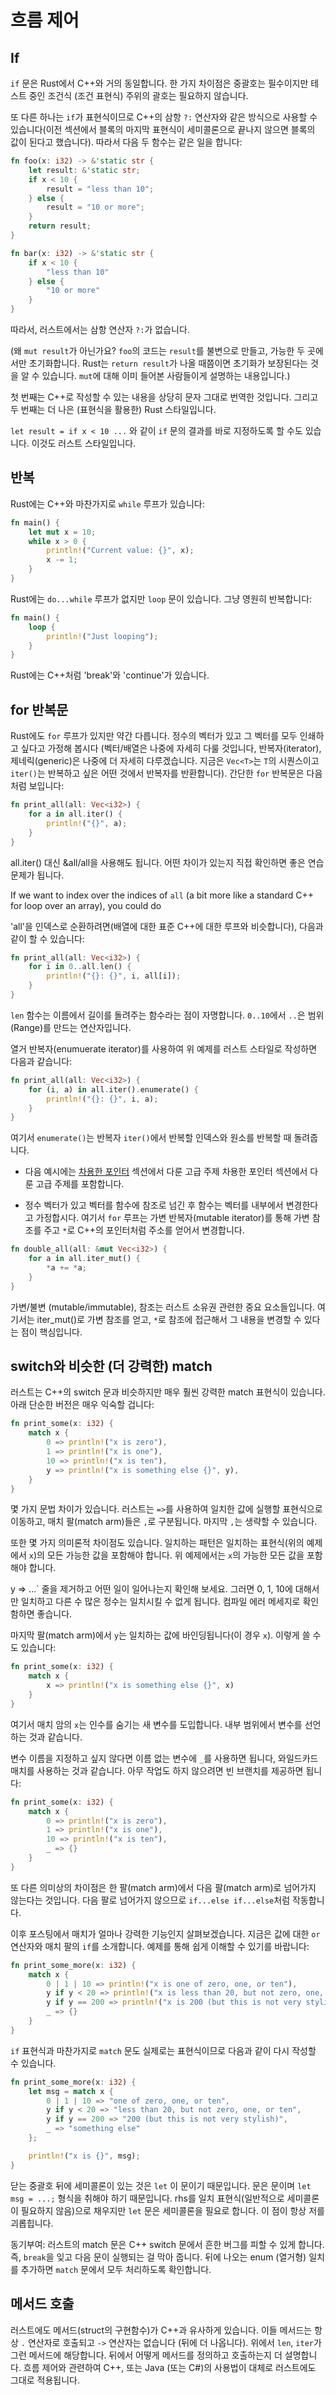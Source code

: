 # 흐름 제어

## If

`if` 문은 Rust에서 C++와 거의 동일합니다. 한 가지 차이점은 중괄호는 필수이지만 테스트 
중인 조건식 (조건 표현식) 주위의 괄호는 필요하지 않습니다.

또 다른 하나는 `if`가 표현식이므로 C++의 삼항 `?:` 연산자와 같은 방식으로 사용할 수 
있습니다(이전 섹션에서 블록의 마지막 표현식이 세미콜론으로 끝나지 않으면 블록의 값이 
된다고 했습니다). 따라서 다음 두 함수는 같은 일을 합니다:

```rust
fn foo(x: i32) -> &'static str {
    let result: &'static str;
    if x < 10 {
        result = "less than 10";
    } else {
        result = "10 or more";
    }
    return result;
}

fn bar(x: i32) -> &'static str {
    if x < 10 {
        "less than 10"
    } else {
        "10 or more"
    }
}
```

따라서, 러스트에서는 삼항 연산자 `?:`가 없습니다.

(왜 `mut result`가 아닌가요? `foo`의 코드는 `result`를 불변으로 만들고, 가능한 두 곳에서만 
초기화합니다. Rust는 `return result`가 나올 때쯤이면 초기화가 보장된다는 것을 알 수 
있습니다. `mut`에 대해 이미 들어본 사람들이게 설명하는 내용입니다.)

첫 번째는 C++로 작성할 수 있는 내용을 상당히 문자 그대로 번역한 것입니다. 그리고
두 번째는 더 나은 (표현식을 활용한) Rust 스타일입니다.

`let result = if x < 10 ...` 와 같이 `if` 문의 결과를 바로 지정하도록 할 수도 있습니다. 
이것도 러스트 스타일입니다.

## 반복

Rust에는 C++와 마찬가지로 `while` 루프가 있습니다:

```rust
fn main() {
    let mut x = 10;
    while x > 0 {
        println!("Current value: {}", x);
        x -= 1;
    }
}
```

Rust에는 `do...while` 루프가 없지만 `loop` 문이 있습니다.
그냥 영원히 반복합니다:

```rust
fn main() {
    loop {
        println!("Just looping");
    }
}
```

Rust에는 C++처럼 'break'와 'continue'가 있습니다.

## for 반복문

Rust에도 `for` 루프가 있지만 약간 다릅니다. 정수의 벡터가 있고
그 벡터를 모두 인쇄하고 싶다고 가정해 봅시다 (벡터/배열은 나중에 자세히 다룰 것입니다,
반복자(iterator), 제네릭(generic)은 나중에 더 자세히 다루겠습니다. 지금은
`Vec<T>`는 `T`의 시퀀스이고 `iter()`는 반복하고 싶은 어떤 것에서 반복자를 반환합니다). 
간단한 `for` 반복문은 다음처럼 보입니다:

```rust
fn print_all(all: Vec<i32>) {
    for a in all.iter() {
        println!("{}", a);
    }
}
```

all.iter() 대신 &all/all을 사용해도 됩니다. 어떤 차이가 있는지 직접 확인하면 좋은 연습
문제가 됩니다.  

If we want to index over the indices of `all` (a bit more like a standard C++
for loop over an array), you could do

'all'을 인덱스로 순환하려면(배열에 대한 표준 C++에 대한 루프와 비슷합니다), 
다음과 같이 할 수 있습니다:

```rust
fn print_all(all: Vec<i32>) {
    for i in 0..all.len() {
        println!("{}: {}", i, all[i]);
    }
}
```

`len` 함수는 이름에서 길이를 돌려주는 함수라는 점이 자명합니다. `0..10`에서 `..`은 
범위(Range)를 만드는 연산자입니다. 

열거 반복자(enumuerate iterator)를 사용하여 위 예제를 러스트 스타일로 작성하면 다음과 
같습니다:

```rust
fn print_all(all: Vec<i32>) {
    for (i, a) in all.iter().enumerate() {
        println!("{}: {}", i, a);
    }
}
```

여기서 `enumerate()`는 반복자 `iter()`에서 반복할 인덱스와 원소를 반복할 때 돌려줍니다. 

* 다음 예시에는 [차용한 포인터](borrowed.md) 섹션에서 다룬 고급 주제
차용한 포인터 섹션에서 다룬 고급 주제를 포함합니다.

* 정수 벡터가 있고 벡터를 함수에 참조로 넘긴 후 함수는 벡터를 내부에서 변경한다고 
가정합시다. 여기서  `for` 루프는 가변 반복자(mutable iterator)를 통해 가변 참조를 주고 
`*`로 C++의 포인터처럼 주소를 얻어서 변경합니다.  

```rust
fn double_all(all: &mut Vec<i32>) {
    for a in all.iter_mut() {
        *a += *a;
    }
}
```

가변/불변 (mutable/immutable), 참조는 러스트 소유권 관련한 중요 요소들입니다. 여기서는
iter_mut()로 가변 참조를 얻고, `*`로 참조에 접근해서 그 내용을 변경할 수 있다는 점이 
핵심입니다.  

## switch와 비슷한 (더 강력한) match 

러스트는 C++의 switch 문과 비슷하지만 매우 훨씬 강력한 match 표현식이 있습니다. 아래 
단순한 버전은 매우 익숙할 겁니다: 

```rust
fn print_some(x: i32) {
    match x {
        0 => println!("x is zero"),
        1 => println!("x is one"),
        10 => println!("x is ten"),
        y => println!("x is something else {}", y),
    }
}
```

몇 가지 문법 차이가 있습니다. 러스트는 `=>`를 사용하여 일치한 값에 실행할 표현식으로 
이동하고, 매치 팔(match arm)들은 `,`로 구분됩니다. 마지막 `,`는 생략할 수 있습니다. 

또한 몇 가지 의미론적 차이점도 있습니다. 일치하는 패턴은 일치하는 
표현식(위의 예제에서 `x`)의 모든 가능한 값을 포함해야 합니다. 위 예제에서는 `x`의
가능한 모든 값을 포함해야 합니다.

y => ...` 줄을 제거하고 어떤 일이 일어나는지 확인해 보세요. 그러면 0, 1, 10에 대해서만
일치하고 다른 수 많은 정수는 일치시킬 수 없게 됩니다. 컴파일 에러 메세지로 확인함하면 
좋습니다. 

마지막 팔(match arm)에서 `y`는 일치하는 값에 바인딩됩니다(이 경우 `x`).
이렇게 쓸 수도 있습니다:

```rust
fn print_some(x: i32) {
    match x {
        x => println!("x is something else {}", x)
    }
}
```

여기서 매치 암의 `x`는 인수를 숨기는 새 변수를 도입합니다.  내부 범위에서 변수를 선언하는 
것과 같습니다.

변수 이름을 지정하고 싶지 않다면 이름 없는 변수에 `_`를 사용하면 됩니다,
와일드카드 매치를 사용하는 것과 같습니다. 아무 작업도 하지 않으려면 빈 브랜치를 제공하면 
됩니다:

```rust
fn print_some(x: i32) {
    match x {
        0 => println!("x is zero"),
        1 => println!("x is one"),
        10 => println!("x is ten"),
        _ => {}
    }
}
```

또 다른 의미상의 차이점은 한 팔(match arm)에서 다음 팔(match arm)로 넘어가지 않는다는 
것입니다.  다음 팔로 넘어가지 않으므로 `if...else if...else`처럼 작동합니다.

이후 포스팅에서 매치가 얼마나 강력한 기능인지 살펴보겠습니다. 지금은 값에 대한 `or` 
연산자와 매치 팔의 `if`를 소개합니다. 예제를 통해 쉽게 이해할 수 있기를 바랍니다:

```rust
fn print_some_more(x: i32) {
    match x {
        0 | 1 | 10 => println!("x is one of zero, one, or ten"),
        y if y < 20 => println!("x is less than 20, but not zero, one, or ten"),
        y if y == 200 => println!("x is 200 (but this is not very stylish)"),
        _ => {}
    }
}
```

`if` 표현식과 마찬가지로 `match` 문도 실제로는 표현식이므로 다음과 같이 다시 작성할 수 
있습니다.

```rust
fn print_some_more(x: i32) {
    let msg = match x {
        0 | 1 | 10 => "one of zero, one, or ten",
        y if y < 20 => "less than 20, but not zero, one, or ten",
        y if y == 200 => "200 (but this is not very stylish)",
        _ => "something else"
    };

    println!("x is {}", msg);
}
```

닫는 중괄호 뒤에 세미콜론이 있는 것은 `let` 이 문이기 때문입니다.
문은 문이며 `let msg = ...;` 형식을 취해야 하기 때문입니다. rhs를
일치 표현식(일반적으로 세미콜론이 필요하지 않음)으로 채우지만 `let` 문은 
세미콜론을 필요로 합니다. 이 점이 항상 저를 괴롭힙니다.

동기부여: 러스트의 match 문은 C++ switch 문에서 흔한 버그를 피할 수 있게 합니다. 
즉, `break`을 잊고 다음 문이 실행되는 걸 막아 줍니다. 뒤에 나오는 enum (열거형) 일치를 
추가하면  `match` 문에서 모두 처리하도록 확인합니다. 

## 메서드 호출 

러스트에도 메서드(struct의 구현함수)가 C++과 유사하게 있습니다. 이들 메서드는 항상 
`.` 연산자로 호출되고 `->` 연산자는 없습니다 (뒤에 더 나옵니다). 위에서 `len`, `iter`가
그런 메서드에 해당합니다. 뒤에서 어떻게 메서드를 정의하고 호출하는지 더 설명합니다. 
흐름 제어와 관련하여 C++, 또는 Java (또는 C#)의 사용법이 대체로 러스트에도 그대로 
적용됩니다. 

